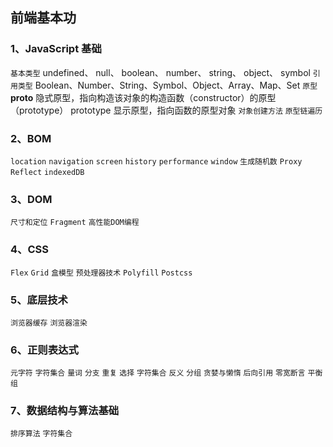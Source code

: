 ## 前端基本功

### 1、JavaScript 基础
  `基本类型`
    undefined、 null、 boolean、 number、 string、 object、 symbol
  `引用类型`
    Boolean、Number、String、Symbol、Object、Array、Map、Set
  `原型`
    __proto__ 隐式原型，指向构造该对象的构造函数（constructor）的原型（prototype）
    prototype 显示原型，指向函数的原型对象
  `对象创建方法`
  `原型链遍历`
### 2、BOM
  `location`
  `navigation`
  `screen`
  `history`
  `performance`
  `window`
  `生成随机数`
  `Proxy`
  `Reflect`
  `indexedDB`
### 3、DOM

  `尺寸和定位`
  `Fragment`
  `高性能DOM编程`
 
### 4、CSS
  `Flex`
  `Grid`
  `盒模型`
  `预处理器技术`
  `Polyfill`
  `Postcss`

### 5、底层技术
  `浏览器缓存`
  `浏览器渲染`

### 6、正则表达式
  `元字符`
  `字符集合`
  `量词`
  `分支`
  `重复`
  `选择`
  `字符集合`
  `反义`
  `分组`
  `贪婪与懒惰`
  `后向引用`
  `零宽断言`
  `平衡组`
### 7、数据结构与算法基础
  `排序算法`
  `字符集合`